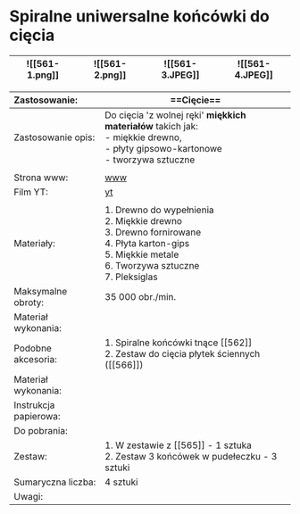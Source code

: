 # Spiralne uniwersalne końcówki do cięcia

| ![[561-1.png]] | ![[561-2.png]] | ![[561-3.JPEG]] | ![[561-4.JPEG]] |
| -------------- | -------------- | --------------- | --------------- |


| Zastosowanie:         | ==Cięcie==                                                                                                                                                    |
| :-------------------- | ------------------------------------------------------------------------------------------------------------------------------------------------------------- |
| Zastosowanie opis:    | Do cięcia 'z wolnej ręki' **miękkich materiałów** takich jak:<br>    - miękkie drewno, <br>    - płyty gipsowo-kartonowe<br>    - tworzywa sztuczne           |
|                       |                                                                                                                                                               |
| Strona www:           | [www](https://www.dremel.com/pl/pl/p/spiralne-uniwersalne-koncowki-do-ciecia-26150561ja)                                                                      |
| Film YT:              | [yt](https://youtu.be/1SpuMHgjLHs)                                                                                                                            |
|                       |                                                                                                                                                               |
| Materiały:            | 1.  Drewno do wypełnienia<br>2. Miękkie drewno<br>3. Drewno fornirowane<br>4. Płyta karton-gips<br>5. Miękkie metale<br>6. Tworzywa sztuczne<br>7. Pleksiglas |
| Maksymalne obroty:    | 35 000 obr./min.                                                                                                                                              |
| Materiał wykonania:   |                                                                                                                                                               |
| Podobne akcesoria:    | 1. Spiralne końcówki tnące [[562]]<br>2. Zestaw do cięcia płytek ściennych ([[566]])                                                                          |
| Materiał wykonania:   |                                                                                                                                                               |
| Instrukcja papierowa: |                                                                                                                                                               |
| Do pobrania:          |                                                                                                                                                               |
| Zestaw:               | 1. W zestawie z [[565]] - 1 sztuka<br>2. Zestaw 3 końcówek w pudełeczku - 3 sztuki                                                                            |
| Sumaryczna liczba:    | 4 sztuki                                                                                                                                                      |
| Uwagi:                |                                                                                                                                                               |
